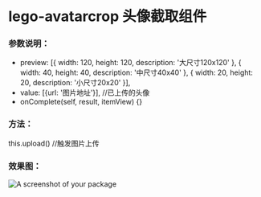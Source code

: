 # lego-avatarcrop 头像截取组件

### 参数说明：
- preview: [{
    width: 120,
    height: 120,
    description: '大尺寸120x120'
}, {
    width: 40,
    height: 40,
    description: '中尺寸40x40'
}, {
    width: 20,
    height: 20,
    description: '小尺寸20x20'
}],
- value: [{url: '图片地址'}],   //已上传的头像
- onComplete(self, result, itemView) {}

### 方法：
this.upload()  //触发图片上传

### 效果图：
![A screenshot of your package](https://github.com/jlego/lego-avatarcrop/blob/master/preview.png)

